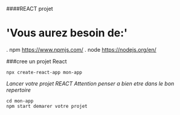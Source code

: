 ####REACT projet


# 'Vous aurez besoin de:'


. npm  https://www.npmjs.com/
. node https://nodejs.org/en/


###cree un projet React 

    npx create-react-app mon-app

_Lancer votre projet REACT Attention penser a bien etre dans le bon repertoire_
    
    cd mon-app 
    npm start demarer votre projet